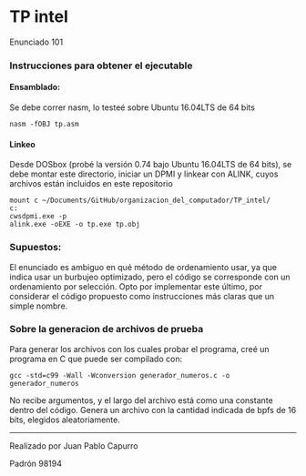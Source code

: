 # TP intel
Enunciado 101

### Instrucciones para obtener el ejecutable
#### Ensamblado:
Se debe correr nasm, lo testeé sobre Ubuntu 16.04LTS de 64 bits
```
nasm -fOBJ tp.asm
```
#### Linkeo
Desde DOSbox (probé la versión 0.74 bajo Ubuntu 16.04LTS de 64 bits), se debe
montar este directorio, iniciar un DPMI y linkear con ALINK, cuyos archivos
están incluidos en este repositorio
```
mount c ~/Documents/GitHub/organizacion_del_computador/TP_intel/
c:
cwsdpmi.exe -p
alink.exe -oEXE -o tp.exe tp.obj
```

### Supuestos:
El enunciado es ambiguo en qué método de ordenamiento usar, ya que indica usar un burbujeo optimizado, pero el código se corresponde con un ordenamiento por selección.
Opto por implementar este último, por considerar el código propuesto como instrucciones más claras que un simple nombre.

### Sobre la generacion de archivos de prueba
Para generar los archivos con los cuales probar el programa, creé un programa en C que puede ser compilado con:
```
gcc -std=c99 -Wall -Wconversion generador_numeros.c -o generador_numeros
```
No recibe argumentos, y el largo del archivo está como una constante dentro del código.
Genera un archivo con la cantidad indicada de bpfs de 16 bits, elegidos aleatoriamente.

---
Realizado por Juan Pablo Capurro

Padrón 98194
